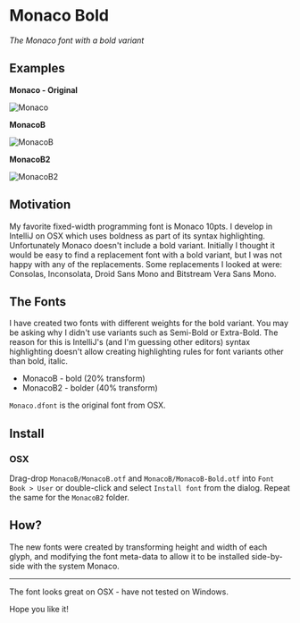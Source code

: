 # Monaco Bold

_The Monaco font with a bold variant_

## Examples

**Monaco - Original**

![Monaco](https://raw.github.com/vjpr/monaco-bold/master/Monaco.png)

**MonacoB**

![MonacoB](https://raw.github.com/vjpr/monaco-bold/master/MonacoB/MonacoB.png)

**MonacoB2**

![MonacoB2](https://raw.github.com/vjpr/monaco-bold/master/MonacoB2/MonacoB2.png)

## Motivation

My favorite fixed-width programming font is Monaco 10pts. I develop in IntelliJ on OSX which uses boldness as part of its syntax highlighting. Unfortunately Monaco doesn't include a bold variant. Initially I thought it would be easy to find a replacement font with a bold variant, but I was not happy with any of the replacements. Some replacements I looked at were: Consolas, Inconsolata, Droid Sans Mono and Bitstream Vera Sans Mono.

## The Fonts

I have created two fonts with different weights for the bold variant. You may be asking why I didn't use variants such as Semi-Bold or Extra-Bold. The reason for this is IntelliJ's (and I'm guessing other editors) syntax highlighting doesn't allow creating highlighting rules for font variants other than bold, italic.

- MonacoB - bold (20% transform)
- MonacoB2 - bolder (40% transform)

`Monaco.dfont` is the original font from OSX.

## Install

### OSX

Drag-drop `MonacoB/MonacoB.otf` and `MonacoB/MonacoB-Bold.otf` into `Font Book > User` or double-click and select `Install font` from the dialog. Repeat the same for the `MonacoB2` folder.

## How?

The new fonts were created by transforming height and width of each glyph, and modifying the font meta-data to allow it to be installed side-by-side with the system Monaco.

---

The font looks great on OSX - have not tested on Windows.

Hope you like it!